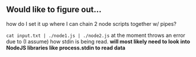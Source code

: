 ## Would like to figure out...

how do I set it up where I can chain 2 node scripts together w/ pipes?

`cat input.txt | ./node1.js | ./node2.js` at the moment throws an error due to (I assume) how stdin is being read.
__will most likely need to look into NodeJS libraries like process.stdin to read data__
